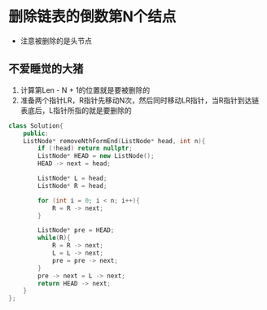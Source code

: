 # 删除链表的倒数第N个结点

- 注意被删除的是头节点

## 不爱睡觉的大猪

1. 计算第Len - N + 1的位置就是要被删除的
2. 准备两个指针LR，R指针先移动N次，然后同时移动LR指针，当R指针到达链表底后，L指针所指的就是要删除的

```C++
class Solution{
    public:
    ListNode* removeNthFormEnd(ListNode* head, int n){
        if (!head) return nullptr;
        ListNode* HEAD = new ListNode();
        HEAD -> next = head;

        ListNode* L = head;
        ListNode* R = head;

        for (int i = 0; i < n; i++){
            R = R -> next;
        }

        ListNode* pre = HEAD;
        while(R){
            R = R -> next;
            L = L -> next;
            pre = pre -> next;
        }
        pre -> next = L -> next;
        return HEAD -> next;
    }
};
```
